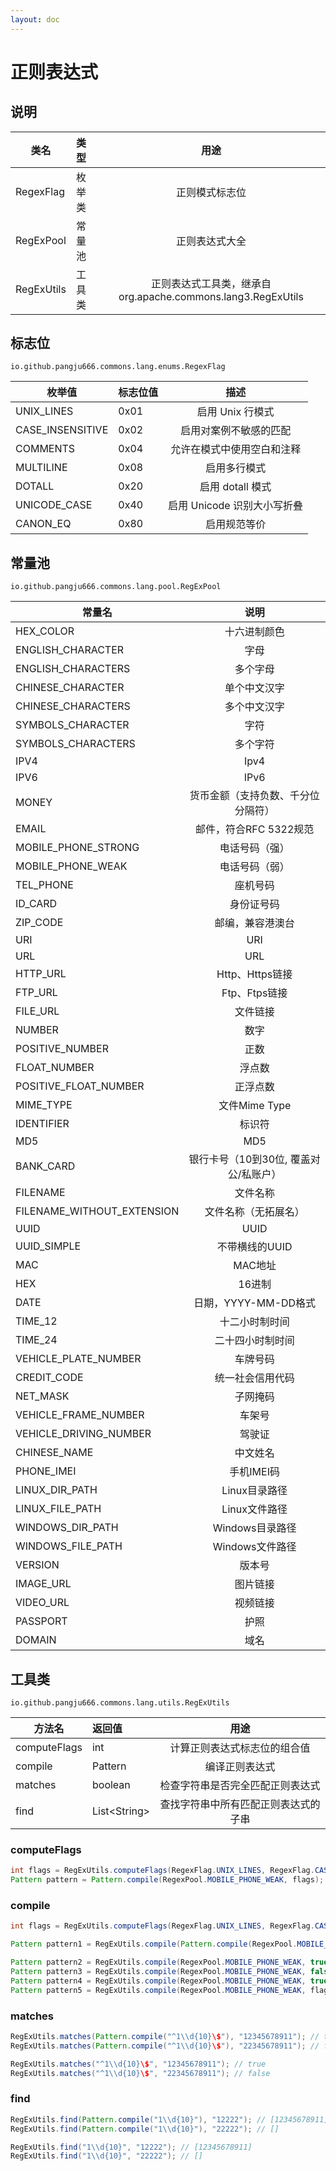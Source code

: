 ```yaml
---
layout: doc
---
```


# 正则表达式

## 说明

| 类名         | 类型  |                       用途                        |
|------------|:----|:-----------------------------------------------:|
| RegexFlag  | 枚举类 |                     正则模式标志位                     |
| RegExPool  | 常量池 |                     正则表达式大全                     |
| RegExUtils | 工具类 | 正则表达式工具类，继承自org.apache.commons.lang3.RegExUtils |

## 标志位
`io.github.pangju666.commons.lang.enums.RegexFlag`

| 枚举值              | 标志位值 |         描述         |
|------------------|:-----|:------------------:|
| UNIX_LINES       | 0x01 |    启用 Unix 行模式     |
| CASE_INSENSITIVE | 0x02 |    启用对案例不敏感的匹配     |
| COMMENTS         | 0x04 |   允许在模式中使用空白和注释    |
| MULTILINE        | 0x08 |       启用多行模式       |
| DOTALL           | 0x20 |    启用 dotall 模式    |
| UNICODE_CASE     | 0x40 | 启用 Unicode 识别大小写折叠 |
| CANON_EQ         | 0x80 |       启用规范等价       |

## 常量池
`io.github.pangju666.commons.lang.pool.RegExPool`

| 常量名                        |           说明           |
|----------------------------|:----------------------:|
| HEX_COLOR                  |         十六进制颜色         |
| ENGLISH_CHARACTER          |           字母           |
| ENGLISH_CHARACTERS         |          多个字母          |
| CHINESE_CHARACTER          |         单个中文汉字         |
| CHINESE_CHARACTERS         |         多个中文汉字         |
| SYMBOLS_CHARACTER          |           字符           |
| SYMBOLS_CHARACTERS         |          多个字符          |
| IPV4                       |          Ipv4          |
| IPV6                       |          IPv6          |
| MONEY                      |   货币金额（支持负数、千分位分隔符）    |
| EMAIL                      |    邮件，符合RFC 5322规范     |
| MOBILE_PHONE_STRONG        |        电话号码（强）         |
| MOBILE_PHONE_WEAK          |        电话号码（弱）         |
| TEL_PHONE                  |          座机号码          |
| ID_CARD                    |         身份证号码          |
| ZIP_CODE                   |        邮编，兼容港澳台        |
| URI                        |          URI           |
| URL                        |          URL           |
| HTTP_URL                   |      Http、Https链接      |
| FTP_URL                    |       Ftp、Ftps链接       |
| FILE_URL                   |          文件链接          |
| NUMBER                     |           数字           |
| POSITIVE_NUMBER            |           正数           |
| FLOAT_NUMBER               |          浮点数           |
| POSITIVE_FLOAT_NUMBER      |          正浮点数          |
| MIME_TYPE                  |      文件Mime Type       |
| IDENTIFIER                 |          标识符           |
| MD5                        |          MD5           |
| BANK_CARD                  | 银行卡号（10到30位, 覆盖对公/私账户） |
| FILENAME                   |          文件名称          |
| FILENAME_WITHOUT_EXTENSION |       文件名称（无拓展名）       |
| UUID                       |          UUID          |
| UUID_SIMPLE                |       不带横线的UUID        |
| MAC                        |         MAC地址          |
| HEX                        |          16进制          |
| DATE                       |    日期，YYYY-MM-DD格式     |
| TIME_12                    |        十二小时制时间         |
| TIME_24                    |        二十四小时制时间        |
| VEHICLE_PLATE_NUMBER       |          车牌号码          |
| CREDIT_CODE                |        统一社会信用代码        |
| NET_MASK                   |          子网掩码          |
| VEHICLE_FRAME_NUMBER       |          车架号           |
| VEHICLE_DRIVING_NUMBER     |          驾驶证           |
| CHINESE_NAME               |          中文姓名          |
| PHONE_IMEI                 |        手机IMEI码         |
| LINUX_DIR_PATH             |       Linux目录路径        |
| LINUX_FILE_PATH            |       Linux文件路径        |
| WINDOWS_DIR_PATH           |      Windows目录路径       |
| WINDOWS_FILE_PATH          |      Windows文件路径       |
| VERSION                    |          版本号           |
| IMAGE_URL                  |          图片链接          |
| VIDEO_URL                  |          视频链接          |
| PASSPORT                   |           护照           |
| DOMAIN                     |           域名           |

## 工具类
`io.github.pangju666.commons.lang.utils.RegExUtils`

| 方法名          | 返回值           |         用途         |
|--------------|:--------------|:------------------:|
| computeFlags | int           |   计算正则表达式标志位的组合值   |
| compile      | Pattern       |      编译正则表达式       |
| matches      | boolean       |  检查字符串是否完全匹配正则表达式  |
| find         | List\<String> | 查找字符串中所有匹配正则表达式的子串 |

### computeFlags
```java
int flags = RegExUtils.computeFlags(RegexFlag.UNIX_LINES, RegexFlag.CASE_INSENSITIVE);
Pattern pattern = Pattern.compile(RegexPool.MOBILE_PHONE_WEAK, flags);
```

### compile
```java
int flags = RegExUtils.computeFlags(RegexFlag.UNIX_LINES, RegexFlag.CASE_INSENSITIVE);

Pattern pattern1 = RegExUtils.compile(Pattern.compile(RegexPool.MOBILE_PHONE_WEAK), flags); // 1\d{10}

Pattern pattern2 = RegExUtils.compile(RegexPool.MOBILE_PHONE_WEAK, true, true); // ^1\d{10}$
Pattern pattern3 = RegExUtils.compile(RegexPool.MOBILE_PHONE_WEAK, false, false); // 1\d{10}
Pattern pattern4 = RegExUtils.compile(RegexPool.MOBILE_PHONE_WEAK, true, false); // ^1\d{10}
Pattern pattern5 = RegExUtils.compile(RegexPool.MOBILE_PHONE_WEAK, flags, true, true); // ^1\d{10}$
```

### matches
```java
RegExUtils.matches(Pattern.compile("^1\\d{10}\$"), "12345678911"); // true
RegExUtils.matches(Pattern.compile("^1\\d{10}\$"), "22345678911"); // false

RegExUtils.matches("^1\\d{10}\$", "12345678911"); // true
RegExUtils.matches("^1\\d{10}\$", "22345678911"); // false
```

### find
```java
RegExUtils.find(Pattern.compile("1\\d{10}"), "12222"); // [12345678911]
RegExUtils.find(Pattern.compile("1\\d{10}"), "22222"); // []

RegExUtils.find("1\\d{10}", "12222"); // [12345678911]
RegExUtils.find("1\\d{10}", "22222"); // []
```
